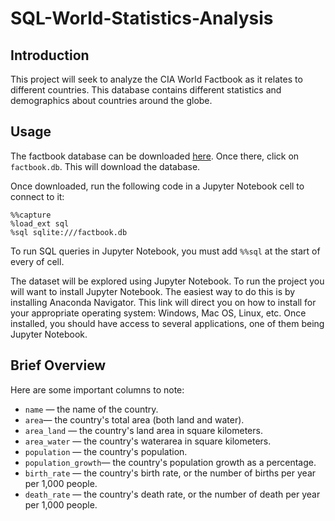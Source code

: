 # SQL-World-Statistics-Analysis

## Introduction

This project will seek to analyze the CIA World Factbook as it relates to different countries. This database contains different statistics and demographics about countries around the globe.

## Usage

The factbook database can be downloaded [here](https://github.com/factbook/factbook.sql/releases). Once there, click on `factbook.db`. This will download the database.

Once downloaded, run the following code in a Jupyter Notebook cell to connect to it:

`%%capture`<br>
`%load_ext sql`<br>
`%sql sqlite:///factbook.db`<br>

To run SQL queries in Jupyter Notebook, you must add `%%sql` at the start of every of cell.<br>

The dataset will be explored using Jupyter Notebook. To run the project you will want to install Jupyter Notebook. The easiest way to do this is by installing Anaconda Navigator. This link will direct you on how to install for your appropriate operating system: Windows, Mac OS, Linux, etc. Once installed, you should have access to several applications, one of them being Jupyter Notebook.

## Brief Overview

Here are some important columns to note:

* `name` — the name of the country.<br>
* `area`— the country's total area (both land and water).<br>
* `area_land` — the country's land area in square kilometers.<br>
* `area_water` — the country's waterarea in square kilometers.<br>
* `population` — the country's population.<br>
* `population_growth`— the country's population growth as a percentage.<br>
* `birth_rate` — the country's birth rate, or the number of births per year per 1,000 people.<br>
* `death_rate` — the country's death rate, or the number of death per year per 1,000 people.<br>
